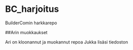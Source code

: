 # BC_harjoitus
BuilderComin harkkarepo

##Arin muokkaukset

Ari on kloonannut ja muokannut repoa
Jukka lisäsi tiedoston
